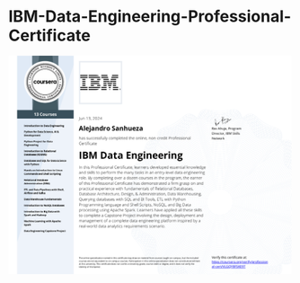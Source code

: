 # IBM-Data-Engineering-Professional-Certificate
<img src="https://github.com/sanhuezalejandro/img/blob/main/IBM-Data-Engineer-Professional-Certificate.pdf" >
